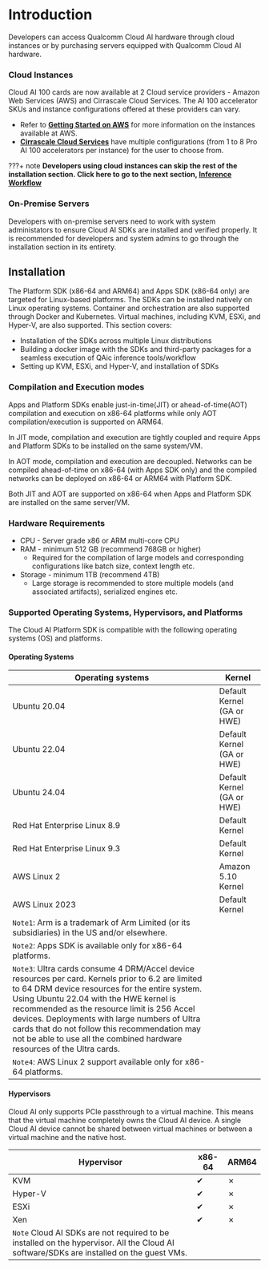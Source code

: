 # Introduction  
Developers can access Qualcomm Cloud AI hardware through cloud instances or by purchasing servers equipped with Qualcomm Cloud AI hardware. 

### Cloud Instances 
Cloud AI 100 cards are now available at 2 Cloud service providers - Amazon Web Services (AWS) and Cirrascale Cloud Services. The AI 100 accelerator SKUs and instance configurations offered at these providers can vary. 

- Refer to [**Getting Started on AWS**](AWS/aws.md) for more information on the instances available at AWS.
- [**Cirrascale Cloud Services**](https://cirrascale.com/solutions-qualcomm-cloud-ai100.php) have multiple configurations (from 1 to 8 Pro AI 100 accelerators per instance) for the user to choose from. 


???+ note 
      **Developers using cloud instances can skip the rest of the installation section. Click here to go to the next section, [Inference Workflow](../Inference-Workflow/index.md)**

### On-Premise Servers
Developers with on-premise servers need to work with system administators to ensure Cloud AI SDKs are installed and verified properly. It is recommended for developers and system admins to go through the installation section in its entirety. 

## Installation 

The Platform SDK (x86-64 and ARM64) and Apps SDK (x86-64 only) are targeted for Linux-based platforms. The SDKs can be installed natively on Linux operating systems. Container and orchestration are also supported through Docker and Kubernetes. Virtual machines, including KVM, ESXi, and Hyper-V, are also supported. This section covers:

  - Installation of the SDKs across multiple Linux distributions
  - Building a docker image with the SDKs and third-party packages for a seamless execution of QAic inference tools/workflow
  - Setting up KVM, ESXi, and Hyper-V, and installation of SDKs

### Compilation and Execution modes 
Apps and Platform SDKs enable just-in-time(JIT) or ahead-of-time(AOT) compilation and execution on x86-64 platforms while only AOT compilation/execution is supported on ARM64. 

In JIT mode, compilation and execution are tightly coupled and require Apps and Platform SDKs to be installed on the same system/VM.

In AOT mode, compilation and execution are decoupled. Networks can be compiled ahead-of-time on x86-64 (with Apps SDK only) and the compiled networks can be deployed  on x86-64 or ARM64 with Platform SDK.

Both JIT and AOT are supported on x86-64 when Apps and Platform SDK are installed on the same server/VM. 

### Hardware Requirements 

- CPU - Server grade x86 or ARM multi-core CPU 
- RAM - minimum 512 GB (recommend 768GB or higher)
    - Required for the compilation of large models and corresponding configurations like batch size, context length etc. 
- Storage - minimum 1TB (recommend 4TB)
    - Large storage is recommended to store multiple models (and associated artifacts), serialized engines etc. 


### Supported Operating Systems, Hypervisors, and Platforms 
The Cloud AI Platform SDK is compatible with the following operating systems (OS) and platforms.

#### Operating Systems

| **Operating systems**        | **Kernel**                          |
| ---------------------------- | ----------------------------------- |
| Ubuntu 20.04                 | Default Kernel (GA or HWE)          |
| Ubuntu 22.04                 | Default Kernel (GA or HWE)          |
| Ubuntu 24.04                 | Default Kernel (GA or HWE)          |
| Red Hat Enterprise Linux 8.9 | Default Kernel                      |
| Red Hat Enterprise Linux 9.3 | Default Kernel                      |
| AWS Linux 2                  | Amazon 5.10 Kernel                  |
| AWS Linux 2023               | Default Kernel                      |
| `Note1`: Arm is a trademark of Arm Limited (or its subsidiaries) in the US and/or elsewhere. |
| `Note2`: Apps SDK is available only for x86-64 platforms. |
| `Note3`: Ultra cards consume 4 DRM/Accel device resources per card. Kernels prior to 6.2 are limited to 64 DRM device resources for the entire system. Using Ubuntu 22.04 with the HWE kernel is recommended as the resource limit is 256 Accel devices. Deployments with large numbers of Ultra cards that do not follow this recommendation may not be able to use all the combined hardware resources of the Ultra cards. |
| `Note4`: AWS Linux 2 support available only for x86-64 platforms. |

#### Hypervisors
Cloud AI only supports PCIe passthrough to a virtual machine. This means that the virtual machine completely owns the Cloud AI device. A single Cloud AI device cannot be shared between virtual machines or between a virtual machine and the native host. 

| **Hypervisor**                                                                                                                                           | **x86-64** | **ARM64** |
| -------------------------------------------------------------------------------------------------------------------------------------------------------- | ------- | ------- |
| KVM                                                                                                                                                      | ✔       | ✗       |
| Hyper-V                                                                                                                                                  | ✔       | ✗       |
| ESXi                                                                                                                                                     | ✔       | ✗       |
| Xen                                                                                                                                                      | ✔       | ✗       |
| `Note` Cloud AI SDKs are not required to be installed on the hypervisor. All the Cloud AI software/SDKs are installed on the guest VMs. |


